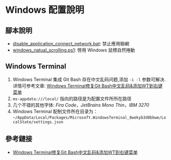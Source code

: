 # Windows 配置說明

## 腳本說明

- [disable_application_connect_network.bat](./disable_application_connect_network.bat): 禁止應用聯網
- [windows_natual_scrolling.ps1](./windows_natual_scrolling.ps1): 啓用 Windows 鼠標自然捲動

## Windows Terminal

1. Windows Terminal 集成 Git Bash 存在中文乱码问题,添加 `-i -l` 参数可解决.详情可参考文章: [Windows Terminal修复Git Bash中文乱码&添加WT到右键菜单](https://zhuanlan.zhihu.com/p/166407830)
2. `ms-appdata:///local/` 指向的路径是为配置文件所所在路径
3. 几个不错的其他字体: *Fira Code*，*JetBrains Mono Thin*，*IBM 3270*
4. Windows Terminal 配制文件所在目录为：`~/AppData/Local/Packages/Microsoft.WindowsTerminal_8wekyb3d8bbwe/LocalState/settings.json`

## 參考鏈接

- [Windows Terminal修复Git Bash中文乱码&添加WT到右键菜单](https://zhuanlan.zhihu.com/p/166407830)
